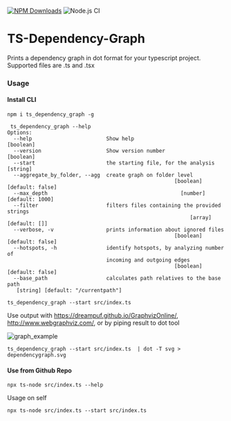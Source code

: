 [![NPM Downloads](https://img.shields.io/npm/dm/ts_dependency_graph.svg?style=flat)](https://npmjs.org/package/ts_dependency_graph)
![Node.js CI](https://github.com/PSeitz/ts-dependency-graph/workflows/Node.js%20CI/badge.svg)

# TS-Dependency-Graph

Prints a dependency graph in dot format for your typescript project. Supported files are .ts and .tsx

### Usage

#### Install CLI

`npm i ts_dependency_graph -g`

```
 ts_dependency_graph --help
Options:
  --help                        Show help                              [boolean]
  --version                     Show version number                    [boolean]
  --start                       the starting file, for the analysis     [string]
  --aggregate_by_folder, --agg  create graph on folder level
                                                      [boolean] [default: false]
  --max_depth                                           [number] [default: 1000]
  --filter                      filters files containing the provided strings
                                                           [array] [default: []]
  --verbose, -v                 prints information about ignored files
                                                      [boolean] [default: false]
  --hotspots, -h                identify hotspots, by analyzing number of
                                incoming and outgoing edges
                                                      [boolean] [default: false]
  --base_path                   calculates path relatives to the base path
   [string] [default: "/currentpath"]
```

`ts_dependency_graph --start src/index.ts`

Use output with https://dreampuf.github.io/GraphvizOnline/, http://www.webgraphviz.com/, or by piping result to dot tool

![graph_example](https://raw.githubusercontent.com/PSeitz/ts-dependency-graph/master/example.png)

```
ts_dependency_graph --start src/index.ts  | dot -T svg > dependencygraph.svg
```

#### Use from Github Repo

`npx ts-node src/index.ts --help`

Usage on self

```
npx ts-node src/index.ts --start src/index.ts
```
